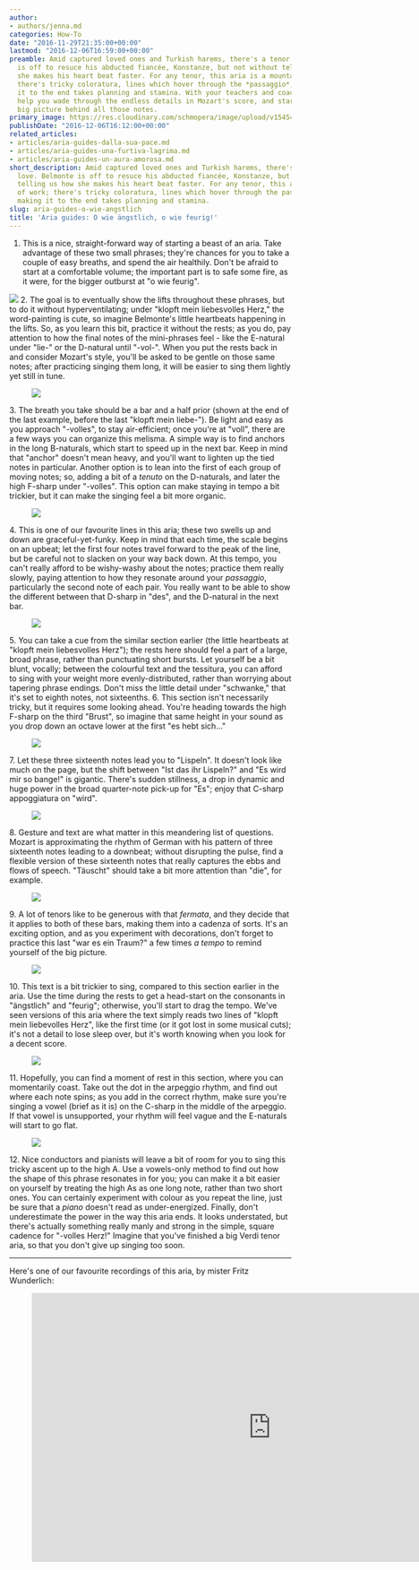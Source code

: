 ```yaml
---
author:
- authors/jenna.md
categories: How-To
date: "2016-11-29T21:35:00+00:00"
lastmod: "2016-12-06T16:59:00+00:00"
preamble: Amid captured loved ones and Turkish harems, there's a tenor in love. Belmonte
  is off to resuce his abducted fiancée, Konstanze, but not without telling us how
  she makes his heart beat faster. For any tenor, this aria is a mountain of work;
  there's tricky coloratura, lines which hover through the *passaggio*, and making
  it to the end takes planning and stamina. With your teachers and coaches, we can
  help you wade through the endless details in Mozart's score, and start to see the
  big picture behind all those notes.
primary_image: https://res.cloudinary.com/schmopera/image/upload/v1545409169/media/webhook-uploads/1480797688538/2016-12-4---Fire.jpg.jpg
publishDate: "2016-12-06T16:12:00+00:00"
related_articles:
- articles/aria-guides-dalla-sua-pace.md
- articles/aria-guides-una-furtiva-lagrima.md
- articles/aria-guides-un-aura-amorosa.md
short_description: Amid captured loved ones and Turkish harems, there's a tenor in
  love. Belmonte is off to resuce his abducted fiancée, Konstanze, but not without
  telling us how she makes his heart beat faster. For any tenor, this aria is a mountain
  of work; there's tricky coloratura, lines which hover through the passaggio, and
  making it to the end takes planning and stamina.
slug: aria-guides-o-wie-angstlich
title: 'Aria guides: O wie ängstlich, o wie feurig!'
---
```

 1. This is a nice, straight-forward way of starting a beast of an aria. Take advantage of these two small phrases; they're chances for you to take a couple of easy breaths, and spend the air healthily. Don't be afraid to start at a comfortable volume; the important part is to safe some fire, as it were, for the bigger outburst at "o wie feurig".<figure data-type="image">

![](https://res.cloudinary.com/schmopera/image/upload/v1545409169/media/webhook-uploads/1480700040380/Aria-Guide---Belmonte---annotated---1.jpg.jpg) </figure>
 2. The goal is to eventually show the lifts throughout these phrases, but to do it without hyperventilating; under "klopft mein liebesvolles Herz," the word-painting is cute, so imagine Belmonte's little heartbeats happening in the lifts. So, as you learn this bit, practice it without the rests; as you do, pay attention to how the final notes of the mini-phrases feel - like the E-natural under "lie-" or the D-natural until "-vol-". When you put the rests back in and consider Mozart's style, you'll be asked to be gentle on those same notes; after practicing singing them long, it will be easier to sing them lightly yet still in tune.<figure data-type="image">

![](https://res.cloudinary.com/schmopera/image/upload/v1545409169/media/webhook-uploads/1480700053741/Aria-Guide---Belmonte---annotated---2.jpg.jpg)
    </figure>
 3. The breath you take should be a bar and a half prior (shown at the end of the last example, before the last "klopft mein liebe-"). Be light and easy as you approach "-volles", to stay air-efficient; once you're at "voll", there are a few ways you can organize this melisma. A simple way is to find anchors in the long B-naturals, which start to speed up in the next bar. Keep in mind that "anchor" doesn't mean heavy, and you'll want to lighten up the tied notes in particular. Another option is to lean into the first of each group of moving notes; so, adding a bit of a _tenuto_ on the D-naturals, and later the high F-sharp under "-volles". This option can make staying in tempo a bit trickier, but it can make the singing feel a bit more organic.<figure data-type="image">

![](https://res.cloudinary.com/schmopera/image/upload/v1545409169/media/webhook-uploads/1480700064947/Aria-Guide---Belmonte---annotated---3.jpg.jpg)
    </figure>
 4. This is one of our favourite lines in this aria; these two swells up and down are graceful-yet-funky. Keep in mind that each time, the scale begins on an upbeat; let the first four notes travel forward to the peak of the line, but be careful not to slacken on your way back down. At this tempo, you can't really afford to be wishy-washy about the notes; practice them really slowly, paying attention to how they resonate around your _passaggio_, particularly the second note of each pair. You really want to be able to show the different between that D-sharp in "des", and the D-natural in the next bar.<figure data-type="image">

![](https://res.cloudinary.com/schmopera/image/upload/v1545409169/media/webhook-uploads/1480796909460/Aria-Guide---Belmonte---annotated---4.5.jpg.jpg)</figure>
 5. You can take a cue from the similar section earlier (the little heartbeats at "klopft mein liebesvolles Herz"); the rests here should feel a part of a large, broad phrase, rather than punctuating short bursts. Let yourself be a bit blunt, vocally; between the colourful text and the tessitura, you can afford to sing with your weight more evenly-distributed, rather than worrying about tapering phrase endings. Don't miss the little detail under "schwanke," that it's set to eighth notes, not sixteenths.
 6. This section isn't necessarily tricky, but it requires some looking ahead. You're heading towards the high F-sharp on the third "Brust", so imagine that same height in your sound as you drop down an octave lower at the first "es hebt sich..."<figure data-type="image">

![](https://res.cloudinary.com/schmopera/image/upload/v1545409169/media/webhook-uploads/1480796932213/Aria-Guide---Belmonte---annotated---4.75.jpg.jpg)
    </figure>
 7. Let these three sixteenth notes lead you to "Lispeln". It doesn't look like much on the page, but the shift between "Ist das ihr Lispeln?" and "Es wird mir so bange!" is gigantic. There's sudden stillness, a drop in dynamic and huge power in the broad quarter-note pick-up for "Es"; enjoy that C-sharp appoggiatura on "wird".<figure data-type="image">

![](https://res.cloudinary.com/schmopera/image/upload/v1545409169/media/webhook-uploads/1481036084018/Aria-Guide---Belmonte---full---annotated---5.5.jpg.jpg)</figure>
 8. Gesture and text are what matter in this meandering list of questions. Mozart is approximating the rhythm of German with his pattern of three sixteenth notes leading to a downbeat; without disrupting the pulse, find a flexible version of these sixteenth notes that really captures the ebbs and flows of speech. "Täuscht" should take a bit more attention than "die", for example.<figure data-type="image">

![](https://res.cloudinary.com/schmopera/image/upload/v1545409169/media/webhook-uploads/1481036111331/Aria-Guide---Belmonte---annotated---5.75.jpg.jpg)</figure>
 9. A lot of tenors like to be generous with that _fermata_, and they decide that it applies to both of these bars, making them into a cadenza of sorts. It's an exciting option, and as you experiment with decorations, don't forget to practice this last "war es ein Traum?" a few times _a tempo_ to remind yourself of the big picture.<figure data-type="image">

![](https://res.cloudinary.com/schmopera/image/upload/v1545409169/media/webhook-uploads/1480700117966/Aria-Guide---Belmonte---annotated---6.jpg.jpg)
    </figure>
10. This text is a bit trickier to sing, compared to this section earlier in the aria. Use the time during the rests to get a head-start on the consonants in "ängstlich" and "feurig"; otherwise, you'll start to drag the tempo. We've seen versions of this aria where the text simply reads two lines of "klopft mein liebevolles Herz", like the first time (or it got lost in some musical cuts); it's not a detail to lose sleep over, but it's worth knowing when you look for a decent score.<figure data-type="image">

![](https://res.cloudinary.com/schmopera/image/upload/v1545409169/media/webhook-uploads/1480700130441/Aria-Guide---Belmonte---annotated---7.jpg.jpg)
    </figure>
11. Hopefully, you can find a moment of rest in this section, where you can momentarily coast. Take out the dot in the arpeggio rhythm, and find out where each note spins; as you add in the correct rhythm, make sure you're singing a vowel (brief as it is) on the C-sharp in the middle of the arpeggio. If that vowel is unsupported, your rhythm will feel vague and the E-naturals will start to go flat.<figure data-type="image">

![](https://res.cloudinary.com/schmopera/image/upload/v1545409169/media/webhook-uploads/1480700144323/Aria-Guide---Belmonte---annotated---8.jpg.jpg)
    </figure>
12. Nice conductors and pianists will leave a bit of room for you to sing this tricky ascent up to the high A. Use a vowels-only method to find out how the shape of this phrase resonates in for you; you can make it a bit easier on yourself by treating the high As as one long note, rather than two short ones. You can certainly experiment with colour as you repeat the line, just be sure that a _piano_ doesn't read as under-energized. Finally, don't underestimate the power in the way this aria ends. It looks understated, but there's actually something really manly and strong in the simple, square cadence for "-volles Herz!" Imagine that you've finished a big Verdi tenor aria, so that you don't give up singing too soon.

***

Here's one of our favourite recordings of this aria, by mister Fritz Wunderlich:

<figure data-type="video">
<iframe width="854" height="480" src="https://www.youtube.com/embed/TcmXV7YAoCg" frameborder="0" allowfullscreen></iframe>
</figure>